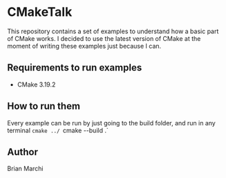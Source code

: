 
# CMakeTalk

This repository contains a set of examples to understand how a basic part of CMake works. I decided to use the latest version of CMake at the moment of writing these examples just because I can.

## Requirements to run examples

* CMake 3.19.2

## How to run them

Every example can be run by just going to the build folder, and run in any terminal
`cmake ../
`cmake --build .`

## Author

Brian Marchi
